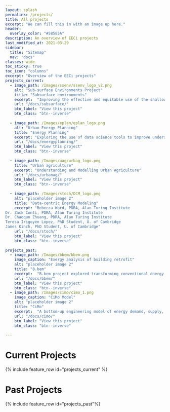 ```yaml
---
layout: splash
permalink: /projects/
title: All projects
excerpt: "We can fill this in with an image up here."
header:
  overlay_color: "#58585A"
description: An overview of EECi projects
last_modified_at: 2021-03-29
sidebar:
  title: "Sitemap"
  nav: "docs"
classes: wide
toc_sticky: true
toc_icon: "columns"
excerpt: "Overview of the EECi projects"
projects_current:
  - image_path: /Images/ssenv/ssenv_logo_v2.png
    alt: "Sub-surface Environments Project"
    title: "Subsurface environments"
    excerpt:  "Improving the effective and equitable use of the shallow subsurface as a thermal resource by combining data and modelling."
    url: "/docs/subsurface/"
    btn_label: "View this project"
    btn_class: "btn--inverse"
    
  - image_path: /Images/eplan/eplan_logo.png
    alt: "Urban Energy Planning"
    title: "Energy Planning"
    excerpt: "Exploring the use of data science tools to improve understanding and modelling of urban energy use."
    url: "/docs/energyplanning/"
    btn_label: "View this project"
    btn_class: "btn--inverse"
    
  - image_path: /Images/uag/urbag_logo.png
    title: "Urban agriculture"
    excerpt: "Understanding and Modelling Urban Agriculture"
    url: "/docs/urbanag/"
    btn_label: "View this project"
    btn_class: "btn--inverse"
    
  - image_path: /Images/stoch/DCM_logo.png
    alt: "placeholder image 2"
    title: "Data-centric Energy Modeling"
    excerpt: "Rebecca Ward, PDRA, Alan Turing Institute
Dr. Zack Conti, PDRA, Alan Turing Institute
Dr. Chaoqun Zhuang, PDRA, Alan Turing Institute
Teresa Irigoyen Lopez, PhD Student, U. of Cambridge
James Kinch, PhD Student, U. of Cambridge"
    url: "/docs/stoch/"
    btn_label: "View this project"
    btn_class: "btn--inverse"
    
projects_past:
  - image_path: /Images/bbem/bbem.png
    image_caption: "Exergy analysis of building retrofit"
    alt: "placeholder image 2"
    title: "B.bem"
    excerpt:  "B.bem project explored transforming conventional energy analysis processes to support the future energy management of existing non-domesting buildings"
    url: "/docs/bbem/"
    btn_label: "View this project"
    btn_class: "btn--inverse"
  - image_path: /Images/cimo/cimo_1.png
    image_caption: "CiMo Model"
    alt: "placeholder image 2"
    title: "CiMo"
    excerpt:  "A bottom-up engineering model of energy demand, supply, and emissions from buildings and surface transport at the city scale."
    url: "/docs/cimo/"
    btn_label: "View this project"
    btn_class: "btn--inverse"
    
---
```




# Current Projects

{% include feature_row id="projects_current" %}

# Past Projects

{% include feature_row id="projects_past"%}

